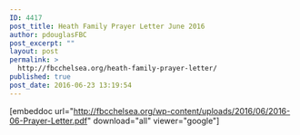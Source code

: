 ```yaml
---
ID: 4417
post_title: Heath Family Prayer Letter June 2016
author: pdouglasFBC
post_excerpt: ""
layout: post
permalink: >
  http://fbcchelsea.org/heath-family-prayer-letter/
published: true
post_date: 2016-06-23 13:19:54
---
```

[embeddoc url="http://fbcchelsea.org/wp-content/uploads/2016/06/2016-06-Prayer-Letter.pdf" download="all" viewer="google"]